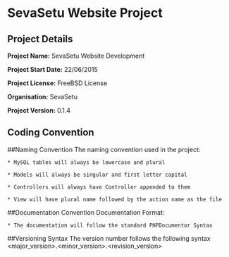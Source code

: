 SevaSetu Website Project
========================

Project Details
---------------
**Project Name:** SevaSetu Website Development

**Project Start Date:** 22/06/2015

**Project License:** FreeBSD License

**Organisation:** SevaSetu

**Project Version:** 0.1.4


Coding Convention
-----------------
##Naming Convention
The naming convention used in the project:

    * MySQL tables will always be lowercase and plural

    * Models will always be singular and first letter capital

    * Controllers will always have Controller appended to them

    * View will have plural name followed by the action name as the file


##Documentation Convention
Documentation Format:

    * The documentation will follow the standard PHPDocumentor Syntax


##Versioning Syntax
    The version number follows the following syntax <major_version>.<minor_version>.<revision_version>